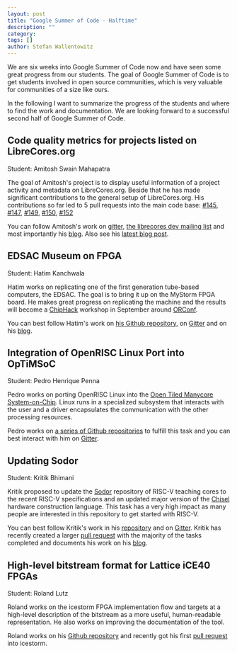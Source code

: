 ```yaml
---
layout: post
title: "Google Summer of Code - Halftime"
description: ""
category:
tags: []
author: Stefan Wallentowitz
---
```


We are six weeks into Google Summer of Code now and have seen some
great progress from our students. The goal of Google Summer of Code is
to get students involved in open source communities, which is very
valuable for communities of a size like ours.

In the following I want to summarize the progress of the students and
where to find the work and documentation. We are looking forward to a
successful second half of Google Summer of Code.

## Code quality metrics for projects listed on LibreCores.org

Student: Amitosh Swain Mahapatra

The goal of Amitosh's project is to display useful information of a
project activity and metadata on LibreCores.org. Beside that he has
made significant contributions to the general setup of
LibreCores.org. His contributions so far led to 5 pull requests into
the main code base:
[#145](https://github.com/librecores/librecores-web/pull/145),
[#147](https://github.com/librecores/librecores-web/pull/147),
[#149](https://github.com/librecores/librecores-web/pull/149),
[#150](https://github.com/librecores/librecores-web/pull/150),
[#152](https://github.com/librecores/librecores-web/pull/152)

You can follow Amitosh's work on
[gitter](https://gitter.im/librecores/Lobby),
[the librecores dev mailing list](https://lists.librecores.org/listinfo/dev)
and most importantly his [blog](https://amitosh.in). Also see his
[latest blog post](https://amitosh.in/stories/2017/07/02/one-month-of-gsoc-with-fossi/).

## EDSAC Museum on FPGA

Student: Hatim Kanchwala

Hatim works on replicating one of the first generation tube-based
computers, the EDSAC. The goal is to bring it up on the MyStorm FPGA
board. He makes great progress on replicating the machine and the
results will become a [ChipHack](http://chiphack.org/) workshop in
September around [ORConf](https://orconf.org).

You can best follow Hatim's work on
[his Github repository](https://github.com/librecores/gsoc-museum-edsac),
on [Gitter](https://gitter.im/librecores/gsoc-museum-edsac) and on his
[blog](https://hatimak.me/notes/gsoc-community-bonding/).

## Integration of OpenRISC Linux Port into OpTiMSoC

Student: Pedro Henrique Penna

Pedro works on porting OpenRISC Linux into the
[Open Tiled Manycore System-on-Chip](https://optimsoc.org). Linux runs
in a specialized subsystem that interacts with the user and a driver
encapsulates the communication with the other processing resources.

Pedro works on
[a series of Github repositories](https://github.com/ppenna?tab=repositories)
to fulfill this task and you can best interact with him on
[Gitter](https://gitter.im/optimsoc/Lobby).

## Updating Sodor

Student: Kritik Bhimani

Kritik proposed to update the
[Sodor](https://github.com/ucb-bar/riscv-sodor) repository of RISC-V
teaching cores to the recent RISC-V specifications and an updated
major version of the [Chisel](http://chisel.eecs.berkeley.edu/)
hardware construction language. This task has a very high impact as
many people are interested in this repository to get started with
RISC-V.

You can best follow Kritik's work in his
[repository](https://github.com/librecores/riscv-sodor) and on
[Gitter](https://gitter.im/librecores/riscv-sodor). Kritik has
recently created a larger
[pull request](https://github.com/ucb-bar/riscv-sodor/pull/23) with
the majority of the tasks completed and documents his work on his
[blog](https://codelec.github.io/).

## High-level bitstream format for Lattice iCE40 FPGAs

Student: Roland Lutz

Roland works on the icestorm FPGA implementation flow and targets at a
high-level description of the bitstream as a more useful,
human-readable representation. He also works on improving the
documentation of the tool.

Roland works on his
[Github repository](https://github.com/rlutz/icestorm) and recently
got his first
[pull request](https://github.com/cliffordwolf/icestorm/pull/82) into
icestorm.
